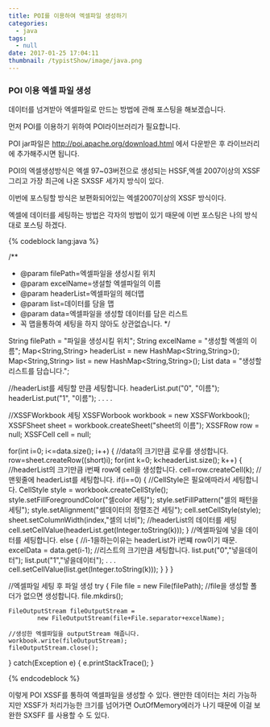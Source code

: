 ```yaml
---
title: POI를 이용하여 엑셀파일 생성하기
categories:
  - java
tags:
  - null
date: 2017-01-25 17:04:11
thumbnail: /typistShow/image/java.png
---
```


### POI 이용 엑셀 파일 생성

데이터를 넘겨받아 엑셀파일로 만드는 방법에 관해 포스팅을 해보겠습니다.

먼저 POI를 이용하기 위하여 POI라이브러리가 필요합니다.

POI jar파일은 http://poi.apache.org/download.html 에서 다운받은 후 라이브러리에 추가해주시면 됩니다.

POI의 엑셀생성방식은 엑셀 97~03버전으로 생성되는 HSSF,엑셀 2007이상의 XSSF 그리고 가장 최근에 나온 SXSSF 세가지 방식이 있다.

이번에 포스팅할 방식은 보편화되어있는 엑셀2007이상의 XSSF 방식이다.

엑셀에 데이터를 세팅하는 방법은 각자의 방법이 있기 때문에 이번 포스팅은 나의 방식대로 포스팅 하겠다.

{% codeblock lang:java %}

/**
* @param filePath=엑셀파일을 생성시킬 위치
* @param excelName=생설할 엑셀파일의 이름
* @param headerList=엑셀파일의 헤더맵
* @param list=데이터를 담을 맵
* @param data=엑셀파일을 생성할 데이터를 담은 리스트
* 꼭 맵을통하여 세팅을 하지 않아도 상관없습니다.
*/

String filePath = "파일을 생성시킬 위치";
String excelName = "생성할 엑셀의 이름";
Map<String,String> headerList = new HashMap<String,String>();
Map<String,String> list = new HashMap<String,String>();
List<dataType> data = "생성할 리스트를 담습니다.";

//headerList를 세팅할 만큼 세팅합니다.
headerList.put("0", "이름");
headerList.put("1", "이름");
.
.
.
.

//XSSFWorkbook 세팅
XSSFWorbook workbook = new XSSFWorkbook();
XSSFSheet sheet = workbook.createSheet("sheet의 이름");
XSSFRow row = null;
XSSFCell cell = null;

for(int i=0; i<=data.size(); i++) {
	//data의 크기만큼 로우를 생성합니다.
	row=sheet.createRow((short)i);
	for(int k=0; k<headerList.size(); k++) {
		//headerList의 크기만큼 i번째 row에 cell을 생성합니다.
		cell=row.createCell(k);
		//맨윗줄에 headerList를 세팅합니다.
		if(i==0) {
			//CellStyle은 필요에따라서 세팅합니다.
			CellStyle style = workbook.createCellStyle();
			style.setFillForegroundColor("셀color 세팅");
			style.setFillPattern("셀의 패턴을 세팅");
			style.setAlignment("셀데이터의 정렬조건 세팅");
			cell.setCellStyle(style);
			sheet.setColumnWidth(index,"셀의 너비");
			//headerList의 데이터를 세팅
			cell.setCellValue(headerList.get(Integer.toString(k)));
		} 
		//엑셀파일에 넣을 데이터를 세팅합니다.
		else {
			//i-1을하는이유는 headerList가 i번쨰 row이기 때문.
			<dataType> excelData = data.get(i-1); 
			//리스트의 크기만큼 세팅합니다.
			list.put("0","넣을데이터");
			list.put("1","넣을데이터");
			.
			.
			.
			cell.setCellValue(list.get(Integer.toString(k)));
		}
	}
}

//엑셀파일 세팅 후 파일 생성
try {
	File file = new File(filePath);
	//file을 생성할 폴더가 없으면 생성합니다.
	file.mkdirs();

	FileOutputStream fileOutputStream = 
			new FileOutputStream(file+File.separator+excelName);

	//생성한 엑셀파일을 outputStream 해줍니다.
	workbook.write(fileOutputStream);
	fileOutputStream.close();
} catch(Exception e) {
	e.printStackTrace();
}

{% endcodeblock %}

이렇게 POI XSSF를 통하여 엑셀파일을 생성할 수 있다.
왠만한 데이터는 처리 가능하지만 XSSF가 처리가능한 크기를 넘어가면
OutOfMemory에러가 나기 때문에 이걸 보완한 SXSFF 를 사용할 수 도 있다.